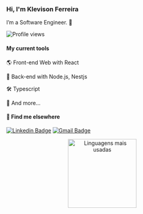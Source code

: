 ### Hi, I'm Klevison Ferreira

I’m a Software Engineer. 🚀

<p align="left"> <img src="https://komarev.com/ghpvc/?username=KlevisonF&color=blue" alt="Profile views" /> </p>

#### My current tools   

🌎 Front-end Web with React

📡 Back-end with Node.js, Nestjs

🛠️ Typescript  

🧰 And more...  

#### 💬 Find me elsewhere

[![Linkedin Badge](https://img.shields.io/badge/-Linkedin-blue?style=flat-square&logo=Linkedin&logoColor=white&link=https://www.linkedin.com/in/klevisonF/)](https://www.linkedin.com/in/klevisonF/) 
[![Gmail Badge](https://img.shields.io/badge/-klevison.ui@gmai-c14438?style=flat-square&logo=Gmail&logoColor=white&link=mailto:klevison.ui@gmail.com)](mailto:klevison.ui@gmail.com)

<div align="center">
     <a href="https://github.com/klevisonF">
        <img height="180em" src="https://github-readme-stats.vercel.app/api/top-langs/?username=KlevisonF&hide=html&layout=compact&&show_icons=true&line_height=27&count_private=true&title_color=ffffff&text_color=c9cacc&icon_color=2bbc8a&bg_color=1d1f21"
        alt="Linguagens mais usadas" align="center">
    </a>
</div>
